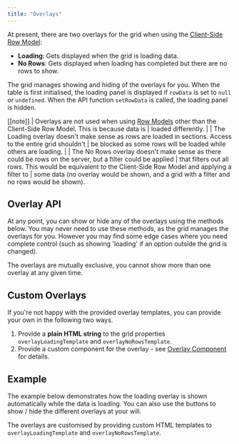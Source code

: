 ```yaml
---
title: "Overlays"
---
```


At present, there are two overlays for the grid when using the [Client-Side Row Model](/client-side-model/):

- **Loading**: Gets displayed when the grid is loading data.
- **No Rows**: Gets displayed when loading has completed but there are no rows to show.

The grid manages showing and hiding of the overlays for you. When the table is first initialised, the loading panel is displayed if `rowData` is set to `null` or `undefined`. When the API function `setRowData` is called, the loading panel is hidden.

[[note]]
| Overlays are not used when using [Row Models](/row-models/) other than the Client-Side Row Model. This is because data is
| loaded differently.
|
| The Loading overlay doesn't make sense as rows are loaded in sections. Access to the entire grid shouldn't
| be blocked as some rows will be loaded while others are loading.
|
| The No Rows overlay doesn't make sense as there could be rows on the server, but a filter could be applied
| that filters out all rows. This would be equivalent to the Client-Side Row Model and applying a filter to
| some data (no overlay would be shown, and a grid with a filter and no rows would be shown).

## Overlay API

At any point, you can show or hide any of the overlays using the methods below. You may never need to use these methods, as the grid manages the overlays for you. However you may find some edge cases where you need complete control (such as showing 'loading' if an option outside the grid is changed).

<api-documentation source='grid-api/api.json' section='overlays' config='{"overrideBottomMargin":"1rem"}'></api-documentation>

The overlays are mutually exclusive, you cannot show more than one overlay at any given time.

## Custom Overlays

If you're not happy with the provided overlay templates, you can provide your own in the following two ways.

1. Provide a **plain HTML string** to the grid properties `overlayLoadingTemplate` and `overlayNoRowsTemplate`. 
1. Provide a custom component for the overlay - see [Overlay Component](/component-overlay/) for details.


## Example

The example below demonstrates how the loading overlay is shown automatically while the data is loading. You can also use the buttons to show / hide the different overlays at your will. 

The overlays are customised by providing custom HTML templates to `overlayLoadingTemplate` and `overlayNoRowsTemplate`.

<grid-example title='Overlays' name='overlays' type='mixed' options='{ "exampleHeight": 580 }'></grid-example>



